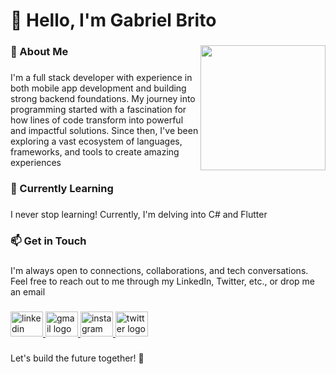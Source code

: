 <h1 align="left">👋 Hello, I'm Gabriel Brito</h1>

###

<img align="right" height="200" src="https://media.giphy.com/media/v1.Y2lkPTc5MGI3NjExNnI3ZTZ2dHEzeW5wYmlkeDQ3cDlhN2U0a2pnMGp6YTJ4dmczbDljaSZlcD12MV9pbnRlcm5hbF9naWZfYnlfaWQmY3Q9cw/WUlplcMpOCEmTGBtBW/giphy.gif"  />

###

<h3 align="left">🚀 About Me</h3>

###

<p align="left">I'm a full stack developer with experience in both mobile app development and building strong backend foundations. My journey into programming started with a fascination for how lines of code transform into powerful and impactful solutions. Since then, I've been exploring a vast ecosystem of languages, frameworks, and tools to create amazing experiences</p>

###

<h3 align="left">🌱 Currently Learning</h3>

###

<p align="left">I never stop learning! Currently, I'm delving into C# and Flutter</p>

###

<h3 align="left">📫 Get in Touch</h3>

###

<p align="left">I'm always open to connections, collaborations, and tech conversations. Feel free to reach out to me through my LinkedIn, Twitter, etc., or drop me an email</p>

###

<div align="left">
  <a href="https://www.linkedin.com/in/gabriel-bto/" target="_blank">
    <img src="https://raw.githubusercontent.com/maurodesouza/profile-readme-generator/master/src/assets/icons/social/linkedin/default.svg" width="52" height="40" alt="linkedin logo"  />
  </a>
  <a href="mailto:gabrielfelipe3123@gmail.com" target="_blank">
    <img src="https://raw.githubusercontent.com/maurodesouza/profile-readme-generator/master/src/assets/icons/social/gmail/default.svg" width="52" height="40" alt="gmail logo"  />
  </a>
  <a href="https://www.instagram.com/guibielll/" target="_blank">
    <img src="https://raw.githubusercontent.com/maurodesouza/profile-readme-generator/master/src/assets/icons/social/instagram/default.svg" width="52" height="40" alt="instagram logo"  />
  </a>
  <a href="https://twitter.com/Gabriel33238845" target="_blank">
    <img src="https://raw.githubusercontent.com/maurodesouza/profile-readme-generator/master/src/assets/icons/social/twitter/default.svg" width="52" height="40" alt="twitter logo"  />
  </a>
</div>

###

<p align="left">Let's build the future together! 🌟</p>
